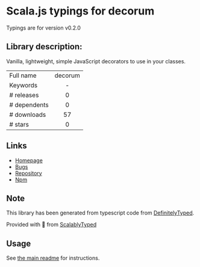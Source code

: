 
# Scala.js typings for decorum

Typings are for version v0.2.0

## Library description:
Vanilla, lightweight, simple JavaScript decorators to use in your classes.

|                    |                 |
| ------------------ | :-------------: |
| Full name          | decorum |
| Keywords           | - |
| # releases         | 0 |
| # dependents       | 0 |
| # downloads        | 57 |
| # stars            | 0 |

## Links
- [Homepage](https://github.com/varbrad/decorum#readme)
- [Bugs](https://github.com/varbrad/decorum/issues)
- [Repository](https://github.com/varbrad/decorum)
- [Npm](https://www.npmjs.com/package/decorum)
    


## Note
This library has been generated from typescript code from [DefinitelyTyped](https://definitelytyped.org).

Provided with :purple_heart: from [ScalablyTyped](https://github.com/oyvindberg/ScalablyTyped)

## Usage
See [the main readme](../../readme.md) for instructions.


